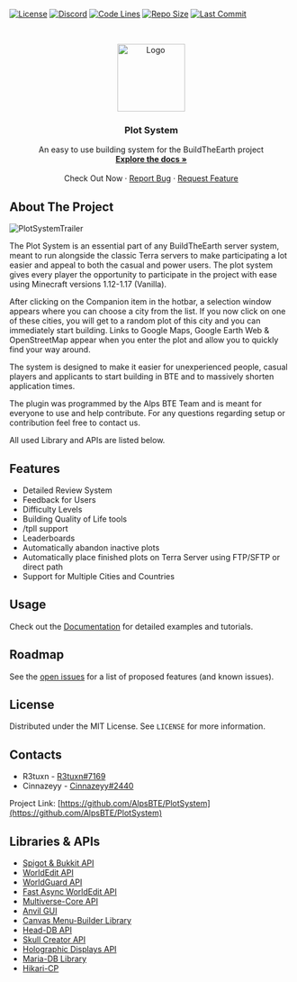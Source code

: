 [![License][license-shield]][license-url]
[![Discord][discord-shield]][discord-url]
[![Code Lines][code-lines-shield]][code-lines-url]
[![Repo Size][repo-size-shield]][repo-size-url]
[![Last Commit][last-commit-shield]][last-commit-url]

<!-- PROJECT DESCRIPTION -->
<br />

<p align="Center">
  <a href="https://github.com/AlpsBTE/PlotSystem">
    <img src="https://cdn.discordapp.com/attachments/492376978922537009/862047184689430568/Block_of_Emerald_JE4_BE3.png" alt="Logo" width="120" height="120">
  </a>
</p>

<h3 align="Center">Plot System</h3>

<p align="Center">
An easy to use building system for the BuildTheEarth project
<br />
<a href="https://github.com/AlpsBTE/PlotSystem/wiki"><strong>Explore the docs »</strong></a>
<br />
<br />
<a>Check Out Now</a>
·
<a href="https://github.com/AlpsBTE/Plot-System/issues">Report Bug</a>
·
<a href="https://github.com/AlpsBTE/Plot-System/issues">Request Feature</a>
</p>




<!-- ABOUT THE PROJECT -->
## About The Project

![PlotSystemTrailer](https://user-images.githubusercontent.com/64250550/113524662-7c78b400-95b0-11eb-98dd-753600fb6f17.gif)

The Plot System is an essential part of any BuildTheEarth server system, meant to run alongside the classic Terra servers to make participating a lot easier and appeal to both the casual and power users. The plot system gives every player the opportunity to participate in the project with ease using Minecraft versions 1.12-1.17 (Vanilla). 

After clicking on the Companion item in the hotbar, a selection window appears where you can choose a city from the list. If you now click on one of these cities, you will get to a random plot of this city and you can immediately start building. Links to Google Maps, Google Earth Web & OpenStreetMap appear when you enter the plot and allow you to quickly find your way around. 

The system is designed to make it easier for unexperienced people, casual players and applicants to start building in BTE and to massively shorten application times. 

The plugin was programmed by the Alps BTE Team and is meant for everyone to use and help contribute. For any questions regarding setup or contribution feel free to contact us. 

All used Library and APIs are listed below.



## Features

- Detailed Review System
- Feedback for Users
- Difficulty Levels
- Building Quality of Life tools
- /tpll support
- Leaderboards
- Automatically abandon inactive plots
- Automatically place finished plots on Terra Server using FTP/SFTP or direct path 
- Support for Multiple Cities and Countries


<!-- USAGE EXAMPLES -->
## Usage

Check out the [Documentation](https://github.com/AlpsBTE/PlotSystem/wiki) for detailed examples and tutorials.




<!-- ROADMAP -->
## Roadmap

See the [open issues](https://github.com/AlpsBTE/PlotSystem/issues) for a list of proposed features (and known issues).




<!-- LICENSE -->
## License

Distributed under the MIT License. See `LICENSE` for more information.



<!-- CONTACTS -->
## Contacts

- R3tuxn - [R3tuxn#7169](https://discord.com/invite/vgkspay)
- Cinnazeyy - [Cinnazeyy#2440](https://discord.com/invite/vgkspay)

Project Link: [https://github.com/AlpsBTE/PlotSystem](https://github.com/AlpsBTE/PlotSystem)



<!-- LIBRARIES & APIS -->
## Libraries & APIs
* [Spigot & Bukkit API](https://hub.spigotmc.org/stash/projects/SPIGOT)
* [WorldEdit API](https://github.com/EngineHub/WorldEdit) 
* [WorldGuard API](https://github.com/EngineHub/WorldGuard)
* [Fast Async WorldEdit API](https://github.com/IntellectualSites/FastAsyncWorldEdit)
* [Multiverse-Core API](https://github.com/Multiverse/Multiverse-Core)
* [Anvil GUI](https://github.com/WesJD/AnvilGUI)
* [Canvas Menu-Builder Library](https://github.com/IPVP-MC/canvas)
* [Head-DB API](https://github.com/Arcaniax-Development/HeadDatabase-API)
* [Skull Creator API](https://github.com/deanveloper/SkullCreator)
* [Holographic Displays API](https://github.com/filoghost/HolographicDisplays)
* [Maria-DB Library](https://mariadb.com/kb/en/about-mariadb-connector-j/)
* [Hikari-CP](https://github.com/brettwooldridge/HikariCP)



<!-- MARKDOWN LINKS & IMAGES -->
[license-shield]: https://img.shields.io/github/license/AlpsBTE/Plot-System
[license-url]: https://github.com/AlpsBTE/Plot-System/blob/main/LICENSE.txt
[discord-shield]: https://img.shields.io/discord/696795397376442440?label=discord
[discord-url]: https://discord.com/invite/vgkspay
[code-lines-shield]: https://img.shields.io/tokei/lines/github/AlpsBTE/Plot-System
[code-lines-url]: https://github.com/AlpsBTE/Plot-System
[repo-size-shield]: https://img.shields.io/github/repo-size/AlpsBTE/Plot-System
[repo-size-url]: https://github.com/AlpsBTE/Plot-System
[last-commit-shield]: https://img.shields.io/github/last-commit/AlpsBTE/Plot-System/V1.2_Dev
[last-commit-url]: https://github.com/AlpsBTE/Plot-System
